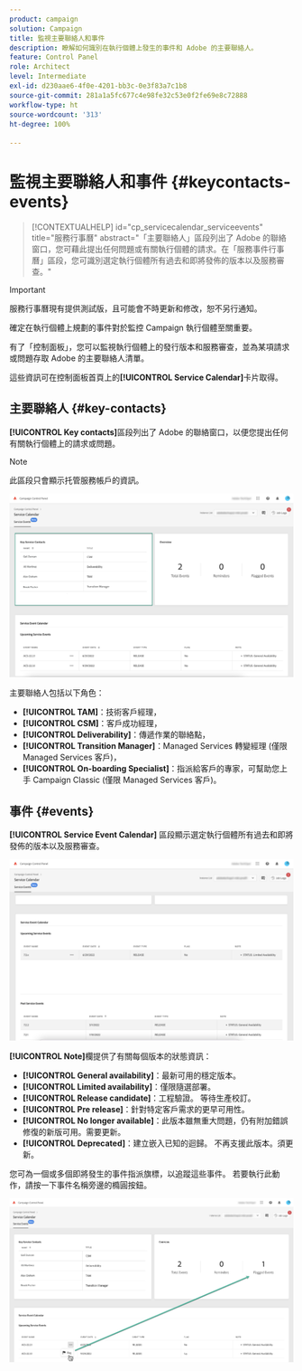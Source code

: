 ```yaml
---
product: campaign
solution: Campaign
title: 監視主要聯絡人和事件
description: 瞭解如何識別在執行個體上發生的事件和 Adobe 的主要聯絡人。
feature: Control Panel
role: Architect
level: Intermediate
exl-id: d230aae6-4f0e-4201-bb3c-0e3f83a7c1b8
source-git-commit: 281a1a5fc677c4e98fe32c53e0f2fe69e8c72888
workflow-type: ht
source-wordcount: '313'
ht-degree: 100%

---
```


# 監視主要聯絡人和事件 {#keycontacts-events}

>[!CONTEXTUALHELP]
>id="cp_servicecalendar_serviceevents"
>title="服務行事曆"
>abstract="「主要聯絡人」區段列出了 Adobe 的聯絡窗口，您可藉此提出任何問題或有關執行個體的請求。在「服務事件行事曆」區段，您可識別選定執行個體所有過去和即將發佈的版本以及服務審查。"

>[!IMPORTANT]
>
>服務行事曆現有提供測試版，且可能會不時更新和修改，恕不另行通知。

確定在執行個體上規劃的事件對於監控 Campaign 執行個體至關重要。

有了「控制面板」，您可以監視執行個體上的發行版本和服務審查，並為某項請求或問題存取 Adobe 的主要聯絡人清單。

這些資訊可在控制面板首頁上的&#x200B;**[!UICONTROL Service Calendar]**&#x200B;卡片取得。

## 主要聯絡人 {#key-contacts}

**[!UICONTROL Key contacts]**&#x200B;區段列出了 Adobe 的聯絡窗口，以便您提出任何有關執行個體上的請求或問題。

>[!NOTE]
>
>此區段只會顯示托管服務帳戶的資訊。

![](assets/service-events-contacts.png)

主要聯絡人包括以下角色：

* **[!UICONTROL TAM]**：技術客戶經理，
* **[!UICONTROL CSM]**：客戶成功經理，
* **[!UICONTROL Deliverability]**：傳遞作業的聯絡點，
* **[!UICONTROL Transition Manager]**：Managed Services 轉變經理 (僅限 Managed Services 客戶)，
* **[!UICONTROL On-boarding Specialist]**：指派給客戶的專家，可幫助您上手 Campaign Classic (僅限 Managed Services 客戶)。

## 事件 {#events}

**[!UICONTROL Service Event Calendar]** 區段顯示選定執行個體所有過去和即將發佈的版本以及服務審查。

![](assets/service-events-calendar.png)

**[!UICONTROL Note]**&#x200B;欄提供了有關每個版本的狀態資訊：

* **[!UICONTROL General availability]**：最新可用的穩定版本。
* **[!UICONTROL Limited availability]**：僅限隨選部署。
* **[!UICONTROL Release candidate]**：工程驗證。 等待生產校訂。 
* **[!UICONTROL Pre release]**：針對特定客戶需求的更早可用性。
* **[!UICONTROL No longer available]**：此版本雖無重大問題，仍有附加錯誤修復的新版可用。需要更新。
* **[!UICONTROL Deprecated]**：建立嵌入已知的迴歸。
不再支援此版本。須更新。

您可為一個或多個即將發生的事件指派旗標，以追蹤這些事件。 若要執行此動作，請按一下事件名稱旁邊的橢圓按鈕。

![](assets/service-events-flag.png)
